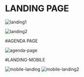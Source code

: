# LANDING PAGE

![landing1](https://user-images.githubusercontent.com/36992449/181915042-9f29842e-b8d5-4b44-85d2-03006e8c9349.png)

![landing2](https://user-images.githubusercontent.com/36992449/181915099-e8b5d95d-b137-4f37-8a6b-28f59e75fb09.png)

#AGENDA PAGE

![agenda-page](https://user-images.githubusercontent.com/36992449/181915115-8f28a484-aa33-405b-8cca-0189cbedf675.png)

#LANDING-MOBILE

![mobile-landing](https://user-images.githubusercontent.com/36992449/181915133-b20b0919-6e5e-4660-baff-1e93b0e19ab6.png) ![mobile-landing2](https://user-images.githubusercontent.com/36992449/181915202-8eeb7abf-2bb1-4c48-9195-61b3d4b49f8c.png)

